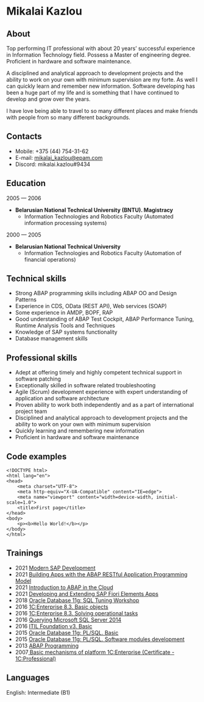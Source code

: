 # Mikalai Kazlou

## About
Top performing IT professional with about 20 years’ successful experience in Information Technology field. Possess a Master of engineering degree. Proficient in hardware and software maintenance.

A disciplined and analytical approach to development projects and the ability to work on your own with minimum supervision are my forte. As well I can quickly learn and remember new information. Software developing has been a huge part of my life and is something that I have continued to develop and grow over the years.

I have love being able to travel to so many different places and make friends with people from so many different backgrounds.

## Contacts
- Mobile: +375 (44) 754-31-62
- E-mail: mikalai_kazlou@epam.com
- Discord: mikalai.kazlou#9434

## Education
2005 — 2006 
- **Belarusian National Technical University (BNTU). Magistracy**
  - Information Technologies and Robotics Faculty (Automated information processing systems)

2000 — 2005
- **Belarusian National Technical University**
  - Information Technologies and Robotics Faculty (Automation of financial operations)


## Technical skills
- Strong ABAP programming skills including ABAP OO and Design Patterns
- Experience in CDS, OData (REST API), Web services (SOAP)
- Some experience in AMDP, BOPF, RAP
- Good understanding of ABAP Test Cockpit, ABAP Performance Tuning, Runtime Analysis Tools and Techniques
- Knowledge of SAP systems functionality
- Database management skills

## Professional skills
- Adept at offering timely and highly competent technical support in software patching
- Exceptionally skilled in software related troubleshooting
- Agile (Scrum) development experience with expert understanding of application and software architecture
- Proven ability to work both independently and as a part of international project team
- Disciplined and analytical approach to development projects and the ability to work on your own with minimum supervision
- Quickly learning and remembering new information
- Proficient in hardware and software maintenance

## Code examples
```
<!DOCTYPE html>
<html lang="en">
<head>
    <meta charset="UTF-8">
    <meta http-equiv="X-UA-Compatible" content="IE=edge">
    <meta name="viewport" content="width=device-width, initial-scale=1.0">
    <title>First page</title>
</head>
<body>
    <p><b>Hello World!</b></p>
</body>
</html>
```
## Trainings
- 2021 [Modern SAP Development](https://training.by/#!/Training/2703)
- 2021 [Building Apps with the ABAP RESTful Application Programming Model](https://open.sap.com/courses/cp13)
- 2021 [Introduction to ABAP in the Cloud](https://open.sap.com/verify/xopob-kuzot-vehyl-pebah-dyhon)
- 2021 [Developing and Extending SAP Fiori Elements Apps](https://open.sap.com/courses/fiori-ea1)
- 2018 [Oracle Database 11g: SQL Tuning Workshop](http://dba-group.com/)
- 2016 [1C:Enterprise 8.3. Basic objects](http://www.misoft.by/)
- 2016 [1C:Enterprise 8.3. Solving operational tasks](http://www.misoft.by/)
- 2016 [Querying Microsoft SQL Server 2014](https://edu.softline.by/)
- 2016 [ITIL Foundation v3. Basic](http://megapolis-profi.ru/)
- 2015 [Oracle Database 11g: PL/SQL. Basic](http://dba-group.com/)
- 2015 [Oracle Database 11g: PL/SQL. Software modules development](http://dba-group.com/)
- 2013 [ABAP Programming](https://people.epam.com/profile/www.leverx.by)
- 2007[ Basic mechanisms of platform 1C:Enterprise (Certificate - 1C:Professional)](https://1c.ru/eng/title.htm)

## Languages
English: Intermediate (B1)
